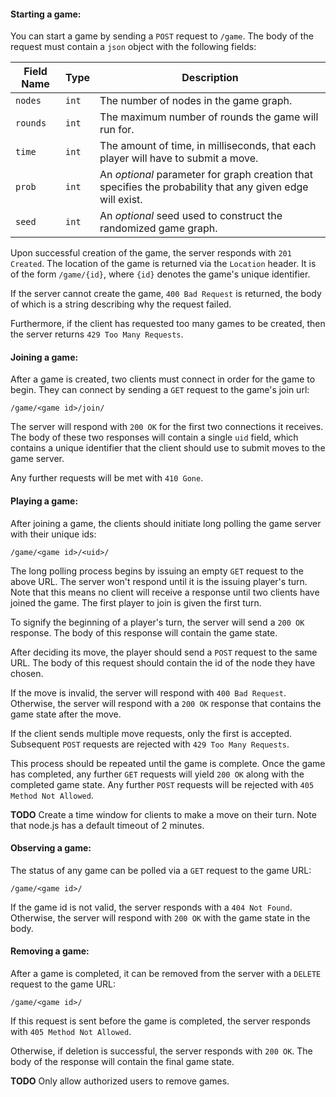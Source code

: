 #### Starting a game:
You can start a game by sending a `POST` request to `/game`.
The body of the request must contain a `json` object with the following fields:

Field Name | Type | Description
-|-|-
`nodes` | `int` | The number of nodes in the game graph.
`rounds` | `int` | The maximum number of rounds the game will run for.
`time` | `int` | The amount of time, in milliseconds, that each player will have to submit a move.
`prob` | `int` | An *optional* parameter for graph creation that specifies the probability that any given edge will exist.
`seed` | `int` | An *optional* seed used to construct the randomized game graph.

Upon successful creation of the game, the server responds with `201 Created`. The location of the game is returned via the `Location` header. It is of the form `/game/{id}`, where `{id}` denotes the game's unique identifier.

If the server cannot create the game, `400 Bad Request` is returned, the body of which is a string describing why the request failed.

Furthermore, if the client has requested too many games to be created, then the server returns `429 Too Many Requests`.

#### Joining a game:
After a game is created, two clients must connect in order for the game to begin.
They can connect by sending a `GET` request to the game's join url:
```
/game/<game id>/join/
```

The server will respond with `200 OK` for the first two connections it receives.
The body of these two responses will contain a single `uid` field, which contains a unique identifier that the client should use to submit moves to the game server.

Any further requests will be met with `410 Gone`.


#### Playing a game:
After joining a game, the clients should initiate long polling the game server with their unique ids:
```
/game/<game id>/<uid>/
```

The long polling process begins by issuing an empty `GET` request to the above URL.
The server won't respond until it is the issuing player's turn.
Note that this means no client will receive a response until two clients have joined the game.
The first player to join is given the first turn.

To signify the beginning of a player's turn, the server will send a `200 OK` response.
The body of this response will contain the game state.

After deciding its move, the player should send a `POST` request to the same URL.
The body of this request should contain the id of the node they have chosen.

If the move is invalid, the server will respond with `400 Bad Request`.
Otherwise, the server will respond with a `200 OK` response that contains the game state after the move.

If the client sends multiple move requests, only the first is accepted.
Subsequent `POST` requests are rejected with `429 Too Many Requests`.

This process should be repeated until the game is complete.
Once the game has completed, any further `GET` requests will yield `200 OK` along with the completed game state.
Any further `POST` requests will be rejected with `405 Method Not Allowed`.

**TODO**
Create a time window for clients to make a move on their turn.
Note that node.js has a default timeout of 2 minutes.

#### Observing a game:
The status of any game can be polled via a `GET` request to the game URL:
```
/game/<game id>/
```
If the game id is not valid, the server responds with a `404 Not Found`.
Otherwise, the server will respond with `200 OK` with the game state in the body.


#### Removing a game:
After a game is completed, it can be removed from the server with a `DELETE` request to the game URL:
```
/game/<game id>/
```

If this request is sent before the game is completed, the server responds with `405 Method Not Allowed`.

Otherwise, if deletion is successful, the server responds with `200 OK`. The body of the response will contain the final game state.

**TODO**
Only allow authorized users to remove games.
